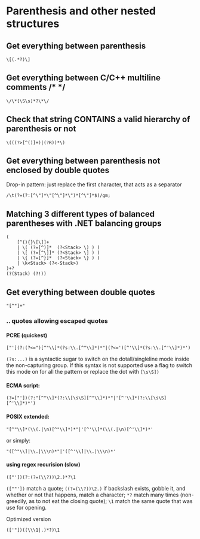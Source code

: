 # Parenthesis and other nested structures

## Get everything between parenthesis

```
\[(.*?)\]
```

## Get everything between C/C++ multiline comments /* */

```
\/\*[\S\s]*?\*\/
```

## Check that string CONTAINS a valid hierarchy of parenthesis or not

```
\(((?>[^()]+)|(?R))*\)
```

## Get everything between parenthesis not enclosed by double quotes

Drop-in pattern: just replace the first character, that acts as a separator
```
/\t(?=(?:[^\"]*\"[^\"]*\")*[^\"]*$)/gm;  
```

## Matching 3 different types of balanced parentheses with .NET balancing groups

```
(
    [^(){}\[\]]+
    | \( (?=[^)]*  (?<Stack> \) ) )
    | \[ (?=[^\]]* (?<Stack> \] ) )
    | \{ (?=[^}]*  (?<Stack> \} ) )
    | \k<Stack> (?<-Stack>)
)+?
(?(Stack) (?!))
```

## Get everything between double quotes

```
"[^"]+"
```

### .. quotes allowing escaped quotes

#### PCRE (quickest)
```
["'](?:(?<=")[^"\\]*(?s:\\.[^"\\]*)*"|(?<=')[^'\\]*(?s:\\.[^'\\]*)*')
```
`(?s:...)` is a syntactic sugar to switch on the dotall/singleline mode inside the non-capturing group. If this syntax is not supported use a flag to switch this mode on for all the pattern or replace the dot with `[\s\S])`

#### ECMA script:
```
(?=["'])(?:"[^"\\]*(?:\\[\s\S][^"\\]*)*"|'[^'\\]*(?:\\[\s\S][^'\\]*)*')
```
#### POSIX extended:
```
"[^"\\]*(\\(.|\n)[^"\\]*)*"|'[^'\\]*(\\(.|\n)[^'\\]*)*'
```
or simply:
```
"([^"\\]|\\.|\\\n)*"|'([^'\\]|\\.|\\\n)*'
```

#### using regex recurision (slow)
```
(["'])(?:(?=(\\?))\2.)*?\1
```
`([""'])` match a quote; `((?=(\\?))\2.)` if backslash exists, gobble it, and whether or not that happens, match a character; `*?` match many times (non-greedily, as to not eat the closing quote); `\1` match the same quote that was use for opening.  

Optimized version
```
(['"])((\\\1|.)*?)\1
```
